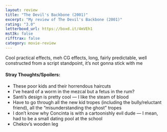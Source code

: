 ```yaml
---
layout: review
title: "The Devil's Backbone (2001)"
excerpt: "My review of The Devil's Backbone (2001)"
rating: "3.0"
letterboxd_url: https://boxd.it/4mVEh1
mst3k: false
rifftrax: false
category: movie-review
---
```


Cool practical effects, meh CG effects, long, fairly predictable, well constructed from a script standpoint, it’s not gonna stick with me

#### Stray Thoughts/Spoilers:</b>

- These poor kids and their horrendous haircuts
- I’ve heard of a worm in the mezcal but a fetus in the rum?
- Santi’s design is pretty cool — I like the steam of blood
- Have to go through all the new kid tropes (including the bully/reluctant friend), all the “misunderstanding the ghost” tropes
- I don’t know why Concinta is with a cartoonishly evil dude — I mean, had to be a small dating pool at the school
- Chekov’s wooden leg

